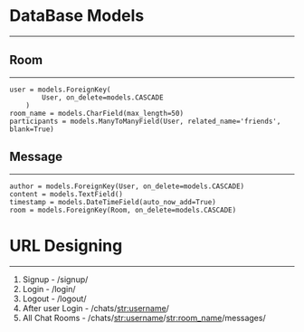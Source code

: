 # DataBase Models
------------------
## Room
--------
    user = models.ForeignKey(
            User, on_delete=models.CASCADE
        )
    room_name = models.CharField(max_length=50)
    participants = models.ManyToManyField(User, related_name='friends', blank=True)

## Message
----------
    author = models.ForeignKey(User, on_delete=models.CASCADE)
    content = models.TextField()
    timestamp = models.DateTimeField(auto_now_add=True)
    room = models.ForeignKey(Room, on_delete=models.CASCADE)

# URL Designing
---------------
1. Signup            -    /signup/
2. Login             -     /login/
3. Logout            -     /logout/
4. After user Login  -     /chats/<str:username>/
5. All Chat Rooms    -     /chats/<str:username>/<str:room_name>/messages/